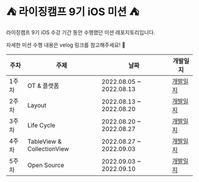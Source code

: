 # ⛺️ 라이징캠프 9기 iOS 미션 ⛺️
라이징캠프 9기 iOS 수강 기간 동안 수행했던 미션 레포지토리입니다.

자세한 미션 수행 내용은 velog 링크를 참고해주세요! 🥰

| 주차 | 주제 | 날짜 | 개발일지 |
| --- | --- | --- | --- |
| 1주차 | OT & 플랫폼 | 2022.08.05 ~ 2022.08.13 | [개발일지](https://www.notion.so/seoyoung-lee/1-8ee432e953464ad1aba64dfddfc6065d) |
| 2주차 | Layout | 2022.08.13 ~ 2022.08.20 | [개발일지](https://velog.io/@240-coding/2%EC%A3%BC%EC%B0%A8-Life-Cycle) |
| 3주차 | Life Cycle | 2022.08.20 ~ 2022.08.27 | [개발일지](https://velog.io/@240-coding/3%EC%A3%BC%EC%B0%A8-Table-View) |
| 4주차 | TableView & CollectionView | 2022.08.27 ~ 2022.09.03 | [개발일지](https://velog.io/@240-coding/4%EC%A3%BC%EC%B0%A8-Multi-Thread) |
| 5주차 | Open Source | 2022.09.03 ~ 2022.09.10 | [개발일지](https://velog.io/@240-coding/5%EC%A3%BC%EC%B0%A8-Network-Intro-API) |
